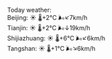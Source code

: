 Today weather:  
Beijing: ☀️   🌡️+2°C 🌬️↙7km/h  
Tianjin: ☀️   🌡️+2°C 🌬️↓19km/h  
Shijiazhuang: ☀️   🌡️+6°C 🌬️↙6km/h  
Tangshan: ☀️   🌡️+1°C 🌬️↘6km/h  
